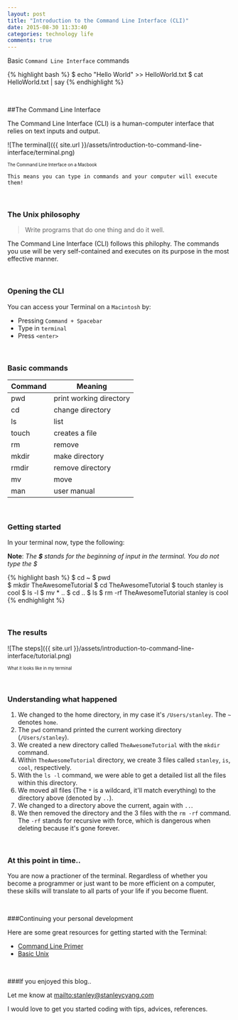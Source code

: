 ```yaml
---
layout: post
title: "Introduction to the Command Line Interface (CLI)"
date: 2015-08-30 11:33:40
categories: technology life
comments: true
---
```


Basic `Command Line Interface` commands 

{% highlight bash %}
$ echo "Hello World" >> HelloWorld.txt
$ cat HelloWorld.txt | say
{% endhighlight %}

<br />

##The Command Line Interface

The Command Line Interface (CLI) is a human-computer interface that relies on text inputs and output.

![The terminal]({{ site.url }}/assets/introduction-to-command-line-interface/terminal.png)

<sub><sup>The Command Line Interface on a Macbook</sup></sub>

`This means you can type in commands and your computer will execute them!`

<br />

### The Unix philosophy

> Write programs that do one thing and do it well. 

The Command Line Interface (CLI) follows this philophy. The commands you use will be very self-contained and executes on its purpose in the most effective manner.

<br />

### Opening the CLI

You can access your Terminal on a `Macintosh` by:
	
- Pressing `Command + Spacebar`
- Type in `terminal`
- Press `<enter>`

<br />

### Basic commands

|Command|Meaning|
|---|---|
|pwd|print working directory|
|cd|change directory|
|ls|list|
|touch|creates a file|
|rm|remove|
|mkdir|make directory|
|rmdir|remove directory|
|mv|move|
|man|user manual|


<br />

### Getting started

In your terminal now, type the following:

**Note**: *The **$** stands for the beginning of input in the terminal. You do not type the $*

{% highlight bash %}
$ cd ~
$ pwd   
$ mkdir TheAwesomeTutorial
$ cd TheAwesomeTutorial
$ touch stanley is cool
$ ls -l
$ mv * ..
$ cd ..
$ ls
$ rm -rf TheAwesomeTutorial stanley is cool
{% endhighlight %}

<br />

### The results

![The steps]({{ site.url }}/assets/introduction-to-command-line-interface/tutorial.png)

<sub><sup>What it looks like in my terminal</sup></sub>

<br />

### Understanding what happened

1. We changed to the home directory, in my case it's `/Users/stanley`. The `~` denotes `home`.
2. The `pwd` command printed the current working directory (`/Users/stanley`).
3. We created a new directory called `TheAwesomeTutorial` with the `mkdir` command.
4. Within `TheAwesomeTutorial` directory, we create 3 files called `stanley`, `is`, `cool`, respectively.
5. With the `ls -l` command, we were able to get a detailed list all the files within this directory.
6. We moved all files (The `*` is a wildcard, it'll match everything) to the directory above (denoted by `..`).
7. We changed to a directory above the current, again with `..`.
8. We then removed the directory and the 3 files with the `rm -rf` command. The `-rf` stands for recursive with force, which is dangerous when deleting because it's gone forever.

<br />

### At this point in time..

You are now a practioner of the terminal. Regardless of whether you become a programmer or just want to be more efficient on a computer, these skills will translate to all parts of your life if you become fluent.


<br />

###Continuing your personal development

Here are some great resources for getting started with the Terminal:

- [Command Line Primer](http://lifehacker.com/5633909/who-needs-a-mouse-learn-to-use-the-command-line-for-almost-anything)
- [Basic Unix](http://mally.stanford.edu/~sr/computing/basic-unix.html)


<br />

###If you enjoyed this blog..

Let me know at <mailto:stanley@stanleycyang.com>

I would love to get you started coding with tips, advices, references. 